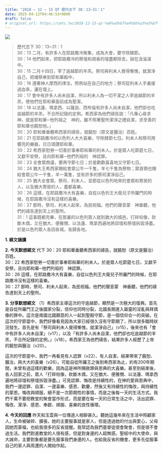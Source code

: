 ```yaml
---
title: "2018 – 12 – 15 QT 歷代志下 30：13~31：1"
date: 2025-04-12T04:46:53+0800
draft: false
# original_url: https://cmtc.tw/2018-12-15-qt-%e6%ad%b7%e4%bb%a3%e5%bf%97%e4%b8%8b-30%ef%bc%9a1331%ef%bc%9a1
---
```


![](/images/qt.jpg)
> 歷代志下 30：13\~31：1  
> 30：13 二月，有許多人在耶路撒冷聚集，成為大會，要守除酵節。  
> 30：14 他們起來，把耶路撒冷的祭壇和燒香的壇盡都除去，拋在汲淪溪中。  
> 30：15 二月十四日，宰了逾越節的羊羔。祭司與利未人覺得慚愧，就潔淨自己，把燔祭奉到耶和華殿中，  
> 30：16 遵著神人摩西的律法，照例站在自己的地方；祭司從利未人手裏接過血來，灑在壇上。  
> 30：17 會中有許多人尚未自潔，所以利未人為一切不潔之人宰逾越節的羊羔，使他們在耶和華面前成為聖潔。  
> 30：18 以法蓮、瑪拿西、以薩迦、西布倫有許多人尚未自潔，他們卻也吃逾越節的羊羔，不合所記錄的定例。希西家為他們禱告說：「凡專心尋求　神，就是耶和華─他列祖之　神的，雖不照著聖所潔淨之禮自潔，求至善的耶和華也饒恕他。」  
> 30：20 耶和華垂聽希西家的禱告，就饒恕（原文是醫治）百姓。  
> 30：21 在耶路撒冷的以色列人大大喜樂，守除酵節七日。利未人和祭司用響亮的樂器，日日頌讚耶和華。  
> 30：22 希西家慰勞一切善於事奉耶和華的利未人。於是眾人吃節筵七日，又獻平安祭，且向耶和華─他們列祖的　神認罪。  
> 30：23 全會眾商議，要再守節七日；於是歡歡喜喜地又守節七日。  
> 30：24 猶大王希西家賜給會眾公牛一千隻，羊七千隻為祭物；眾首領也賜給會眾公牛一千隻，羊一萬隻，並有許多的祭司潔淨自己。  
> 30：25 猶大全會眾、祭司、利未人，並那從以色列地來的會眾和寄居的人，以及猶大寄居的人，盡都喜樂。  
> 30：26 這樣，在耶路撒冷大有喜樂，自從以色列王大衛兒子所羅門的時候，在耶路撒冷沒有這樣的喜樂。  
> 30：27 那時，祭司、利未人起來，為民祝福。他們的聲音蒙　神垂聽，他們的禱告達到天上的聖所。  
> 31：1 這事既都完畢，在那裏的以色列眾人就到猶大的城邑，打碎柱像，砍斷木偶，又在猶大、便雅憫、以法蓮、瑪拿西遍地將邱壇和祭壇拆毀淨盡。於是以色列眾人各回各城，各歸各地。

**1. 經文誦讀**

**2.  今天默想經文**
代下 30：20 耶和華垂聽希西家的禱告，就饒恕（原文是醫治）百姓。  
30：22 希西家慰勞一切善於事奉耶和華的利未人。於是眾人吃節筵七日，又獻平安祭，且向耶和華─他們列祖的　神認罪。  
30：26 這樣，在耶路撒冷大有喜樂，自從以色列王大衛兒子所羅門的時候，在耶路撒冷沒有這樣的喜樂。  
30：27 那時，祭司、利未人起來，為民祝福。他們的聲音蒙　神垂聽，他們的禱告達到天上的聖所。

**3. 分享默想經文**
（1）希西家主導這次的守逾越節，顯然是一次極大的復興。首先是自從所羅門王之後國家分裂，信仰也同時分裂，北國長期進入屬靈的淫亂與拜偶像的罪中。這次是南國北國願意的人一起到聖殿守節，是一個信仰合一的突破。在這次的守節當中，我們好像看見因為大家已經很久沒有守節期了，所以很多臨時狀況發生。首先是有「祭司與利未人覺得慚愧，就潔淨自己」（v15），後來也有「會中有許多人尚未自潔」（v17），以及「有許多人尚未自潔，他們卻也吃逾越節的羊羔，不合所記錄的定例。」（v18）。希西家王為他們禱告，結果許多人經歷了上帝的饒恕與醫治（v20）。

這次的守節當中，我們一再看見有人認罪（v22）、有人自潔，結果帶來了饒恕、醫治，與大大的喜樂（v26）。可能自從所羅王之後到希西家為止，約有200年期間，未曾有過這樣的歡樂，因為這是神所賜赦罪與恩典的大喜樂。甚至到結束後，各人回家之前，眾人「打碎柱像，砍斷木偶，又在猶大、便雅憫、以法蓮、瑪拿西遍地將邱壇和祭壇拆毀淨盡。」可見認罪、悔改是持續性的，在神的愛與恩典中，我們一邊認罪、自潔、一邊喜樂、感恩、歡慶，然後又有持續性的悔改，與持續性的蒙恩。悔改與順服，絕不是一次節期性的事情，而是之後每一天的生活方式。我們千萬不要把教堂的聚會當作形式，而是要在每一天的日常生活之中，活出認罪、悔改、潔淨、感恩、奉獻、順服、喜樂的良性循環。

**4. 今天的回應**
昨天和玉雲與一位傳道人相聊甚久。聽她這幾年來在生活中照顧家人，生命被破碎、擴張，她的主要服事就是家人，但是透過她的付出與愛心，父母因她而蒙福，也給我很多的反省提醒。我常認為我們基督徒很會聚會，但是很不會過生活。我們對進教堂的人很有感，但是對身邊的人超無感。聖經中的大使命，與大誡命，主要對象都是要先服事我們身邊的人。也給我反省的機會，更多先從服事自己的家人與周遭的人開始作起。
